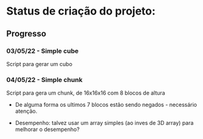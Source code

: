 ﻿# Status de criação do projeto:

## Progresso

### 03/05/22 - Simple cube

Script para gerar um cubo

### 04/05/22 - Simple chunk

Script para gera um chunk, de 16x16x16 com 8 blocos de altura

- De alguma forma os ultimos 7 blocos estão sendo negados - necessário atenção.

- Desempenho: talvez usar um array simples (ao inves de 3D array) para melhorar o desempenho?